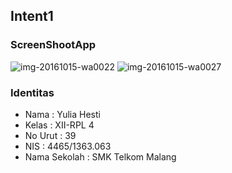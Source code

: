 ## Intent1
### ScreenShootApp
![img-20161015-wa0022](https://cloud.githubusercontent.com/assets/22391791/19411139/a008e0ee-9325-11e6-9e62-27c95d382a8d.jpg)
![img-20161015-wa0027](https://cloud.githubusercontent.com/assets/22391791/19411140/a01440a6-9325-11e6-9dfc-c95d0e317ec0.jpg)
### Identitas
* Nama : Yulia Hesti
* Kelas : XII-RPL 4
* No Urut : 39
* NIS : 4465/1363.063
* Nama Sekolah : SMK Telkom Malang
